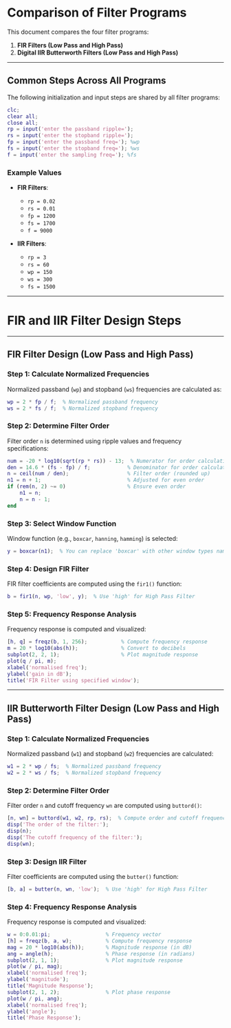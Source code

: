 # Comparison of Filter Programs

This document compares the four filter programs:
1. **FIR Filters (Low Pass and High Pass)**
2. **Digital IIR Butterworth Filters (Low Pass and High Pass)**

---

## Common Steps Across All Programs

The following initialization and input steps are shared by all filter programs:

```matlab
clc;
clear all;
close all;
rp = input('enter the passband ripple=');
rs = input('enter the stopband ripple=');
fp = input('enter the passband freq='); %wp
fs = input('enter the stopband freq='); %ws
f = input('enter the sampling freq='); %fs
```

### Example Values
- **FIR Filters**:
  - `rp = 0.02`
  - `rs = 0.01`
  - `fp = 1200`
  - `fs = 1700`
  - `f = 9000`
  
- **IIR Filters**:
  - `rp = 3`
  - `rs = 60`
  - `wp = 150`
  - `ws = 300`
  - `fs = 1500`

---

# FIR and IIR Filter Design Steps  

---

## **FIR Filter Design (Low Pass and High Pass)**  

### **Step 1: Calculate Normalized Frequencies**  
Normalized passband (`wp`) and stopband (`ws`) frequencies are calculated as:  
```matlab
wp = 2 * fp / f;  % Normalized passband frequency
ws = 2 * fs / f;  % Normalized stopband frequency
```  

### **Step 2: Determine Filter Order**  
Filter order `n` is determined using ripple values and frequency specifications:  
```matlab
num = -20 * log10(sqrt(rp * rs)) - 13;  % Numerator for order calculation
den = 14.6 * (fs - fp) / f;            % Denominator for order calculation
n = ceil(num / den);                   % Filter order (rounded up)
n1 = n + 1;                            % Adjusted for even order
if (rem(n, 2) ~= 0)                    % Ensure even order
    n1 = n;
    n = n - 1;
end
```  

### **Step 3: Select Window Function**  
Window function (e.g., `boxcar`, `hanning`, `hamming`) is selected:  
```matlab
y = boxcar(n1);  % You can replace 'boxcar' with other window types namely bartlet , hanning and hamming
```  

### **Step 4: Design FIR Filter**  
FIR filter coefficients are computed using the `fir1()` function:  
```matlab
b = fir1(n, wp, 'low', y);  % Use 'high' for High Pass Filter
```  

### **Step 5: Frequency Response Analysis**  
Frequency response is computed and visualized:  
```matlab
[h, q] = freqz(b, 1, 256);           % Compute frequency response
m = 20 * log10(abs(h));              % Convert to decibels
subplot(2, 2, 1);                    % Plot magnitude response
plot(q / pi, m);
xlabel('normalised freq');
ylabel('gain in dB');
title('FIR Filter using specified window');
```  

---

## **IIR Butterworth Filter Design (Low Pass and High Pass)**  

### **Step 1: Calculate Normalized Frequencies**  
Normalized passband (`w1`) and stopband (`w2`) frequencies are calculated:  
```matlab
w1 = 2 * wp / fs;  % Normalized passband frequency
w2 = 2 * ws / fs;  % Normalized stopband frequency
```  

### **Step 2: Determine Filter Order**  
Filter order `n` and cutoff frequency `wn` are computed using `buttord()`:  
```matlab
[n, wn] = buttord(w1, w2, rp, rs);  % Compute order and cutoff frequency
disp('The order of the filter:');
disp(n);
disp('The cutoff frequency of the filter:');
disp(wn);
```  

### **Step 3: Design IIR Filter**  
Filter coefficients are computed using the `butter()` function:  
```matlab
[b, a] = butter(n, wn, 'low');  % Use 'high' for High Pass Filter
```  

### **Step 4: Frequency Response Analysis**  
Frequency response is computed and visualized:  
```matlab
w = 0:0.01:pi;                  % Frequency vector
[h] = freqz(b, a, w);           % Compute frequency response
mag = 20 * log10(abs(h));       % Magnitude response (in dB)
ang = angle(h);                 % Phase response (in radians)
subplot(2, 1, 1);               % Plot magnitude response
plot(w / pi, mag);
xlabel('normalised freq');
ylabel('magnitude');
title('Magnitude Response');
subplot(2, 1, 2);               % Plot phase response
plot(w / pi, ang);
xlabel('normalised freq');
ylabel('angle');
title('Phase Response');
```  
